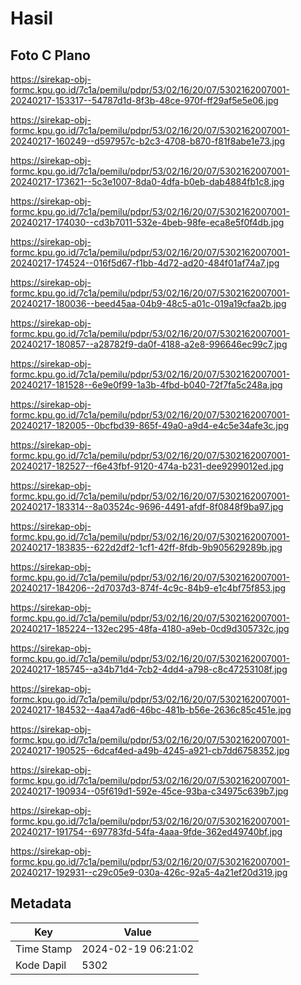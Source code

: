 # Hasil

## Foto C Plano

https://sirekap-obj-formc.kpu.go.id/7c1a/pemilu/pdpr/53/02/16/20/07/5302162007001-20240217-153317--54787d1d-8f3b-48ce-970f-ff29af5e5e06.jpg

https://sirekap-obj-formc.kpu.go.id/7c1a/pemilu/pdpr/53/02/16/20/07/5302162007001-20240217-160249--d597957c-b2c3-4708-b870-f81f8abe1e73.jpg

https://sirekap-obj-formc.kpu.go.id/7c1a/pemilu/pdpr/53/02/16/20/07/5302162007001-20240217-173621--5c3e1007-8da0-4dfa-b0eb-dab4884fb1c8.jpg

https://sirekap-obj-formc.kpu.go.id/7c1a/pemilu/pdpr/53/02/16/20/07/5302162007001-20240217-174030--cd3b7011-532e-4beb-98fe-eca8e5f0f4db.jpg

https://sirekap-obj-formc.kpu.go.id/7c1a/pemilu/pdpr/53/02/16/20/07/5302162007001-20240217-174524--016f5d67-f1bb-4d72-ad20-484f01af74a7.jpg

https://sirekap-obj-formc.kpu.go.id/7c1a/pemilu/pdpr/53/02/16/20/07/5302162007001-20240217-180036--beed45aa-04b9-48c5-a01c-019a19cfaa2b.jpg

https://sirekap-obj-formc.kpu.go.id/7c1a/pemilu/pdpr/53/02/16/20/07/5302162007001-20240217-180857--a28782f9-da0f-4188-a2e8-996646ec99c7.jpg

https://sirekap-obj-formc.kpu.go.id/7c1a/pemilu/pdpr/53/02/16/20/07/5302162007001-20240217-181528--6e9e0f99-1a3b-4fbd-b040-72f7fa5c248a.jpg

https://sirekap-obj-formc.kpu.go.id/7c1a/pemilu/pdpr/53/02/16/20/07/5302162007001-20240217-182005--0bcfbd39-865f-49a0-a9d4-e4c5e34afe3c.jpg

https://sirekap-obj-formc.kpu.go.id/7c1a/pemilu/pdpr/53/02/16/20/07/5302162007001-20240217-182527--f6e43fbf-9120-474a-b231-dee9299012ed.jpg

https://sirekap-obj-formc.kpu.go.id/7c1a/pemilu/pdpr/53/02/16/20/07/5302162007001-20240217-183314--8a03524c-9696-4491-afdf-8f0848f9ba97.jpg

https://sirekap-obj-formc.kpu.go.id/7c1a/pemilu/pdpr/53/02/16/20/07/5302162007001-20240217-183835--622d2df2-1cf1-42ff-8fdb-9b905629289b.jpg

https://sirekap-obj-formc.kpu.go.id/7c1a/pemilu/pdpr/53/02/16/20/07/5302162007001-20240217-184206--2d7037d3-874f-4c9c-84b9-e1c4bf75f853.jpg

https://sirekap-obj-formc.kpu.go.id/7c1a/pemilu/pdpr/53/02/16/20/07/5302162007001-20240217-185224--132ec295-48fa-4180-a9eb-0cd9d305732c.jpg

https://sirekap-obj-formc.kpu.go.id/7c1a/pemilu/pdpr/53/02/16/20/07/5302162007001-20240217-185745--a34b71d4-7cb2-4dd4-a798-c8c47253108f.jpg

https://sirekap-obj-formc.kpu.go.id/7c1a/pemilu/pdpr/53/02/16/20/07/5302162007001-20240217-184532--4aa47ad6-46bc-481b-b56e-2636c85c451e.jpg

https://sirekap-obj-formc.kpu.go.id/7c1a/pemilu/pdpr/53/02/16/20/07/5302162007001-20240217-190525--6dcaf4ed-a49b-4245-a921-cb7dd6758352.jpg

https://sirekap-obj-formc.kpu.go.id/7c1a/pemilu/pdpr/53/02/16/20/07/5302162007001-20240217-190934--05f619d1-592e-45ce-93ba-c34975c639b7.jpg

https://sirekap-obj-formc.kpu.go.id/7c1a/pemilu/pdpr/53/02/16/20/07/5302162007001-20240217-191754--697783fd-54fa-4aaa-9fde-362ed49740bf.jpg

https://sirekap-obj-formc.kpu.go.id/7c1a/pemilu/pdpr/53/02/16/20/07/5302162007001-20240217-192931--c29c05e9-030a-426c-92a5-4a21ef20d319.jpg


## Metadata

| Key        | Value               |
| ---------- | ------------------- |
| Time Stamp | 2024-02-19 06:21:02 |
| Kode Dapil | 5302                |



